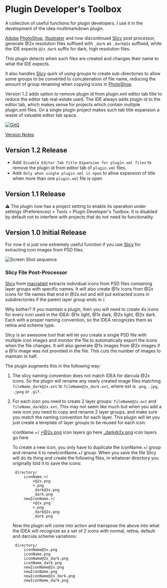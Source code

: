 # Plugin Developer's Toolbox

A collection of useful functions for plugin developers. I use it in the development of the
idea-multimarkdown plugin.

[Adobe][] [PhotoShop], [Illustrator] and now discontinued [Slicy] post processor, generate @2x
resolution files suffixed with `_dark` as `_dark@2x` suffixed, while the IDE expects `@2x_dark`
suffix for dark, high resolution files.

This plugin detects when such files are created and changes their name to what the IDE expects.

It also handles [Slicy] quirk of using groups to create sub-directories to allow some groups to
be converted to concatenation of file name, reducing the amount of group renaming when copying
icons in [PhotoShop].

Version 1.2 adds option to remove plugin id from plugin.xml editor tab title to reduce the
editor tab real-estate used. The IDE always adds plugin id to the editor tab, which makes sense
for projects which contain multiple plugin.xml files. On a single plugin project makes such tab
title expansion a waste of valuable editor tab space.

[![GitQ](https://gitq.com/badge.svg)](https://gitq.com/vsch/PluginDevelopersToolbox)

[Version Notes]

## Version 1.2 Release

* Add: `Disable Editor Tab Title Expansion for plugin.xml files` to remove the plugin id from
  editor tab of `plugin.xml` files.
* Add: `Only when single plugin.xml is open` to allow expansion of title when more than one
  `plugin.xml` file is open

## Version 1.1 Release

:warning: The plugin now has a project setting to enable its operation under settings
(Preferences) > Tools > Plugin Developer's Toolbox. It is disabled by default not to interfere
with projects that do not need its functionality.

## Version 1.0 Initial Release

For now it is just one extremely useful function if you use [Slicy] for extracting icon images
from PSD files.

![Screen Shot sequence](assets/images/ScreenShot_sequence_4x.png)

### Slicy File Post-Processor

[Slicy] from [macrabbit] extracts individual icons from PSD files containing layer groups with
specific names. It will also create @1x icons from @2x icons for file names that end in @2x.ext
and will put extracted icons in subdirectories if the parent layer group ends in /.

Why bother? If you maintain a plugin, then you will need to create 4x icons for every icon used
in the IDEA: @1x light, @1x dark, @2x light, @2x dark. Each with a proper naming convention, so
the IDEA recognizes them as retina and scheme type.

Slicy is an awesome tool that will let you create a single PSD file with multiple icon images
and monitor the file to automatically export the icons when the file changes. It will also
generate @1x images from @2x images if a @1x image was not provided in the file. This cuts the
number of images to maintain in half.

The plugin augments this in the following way:

1. The slicy naming convention does not match IDEA for darcula @2x icons. So the plugin will
   rename any newly created image files matching `fileName_dark@2x.ext` to
   `fileName@2x_dark.ext`, where ext is `.png`, `.jpg`, `.jpeg` or `.gif`.

2. For each icon you need to create 2 layer groups: `fileName@2x.ext` and
   `fileName_dark@2x.ext`. This may not seem like much but when you add a new icon you need to
   copy and rename 2 layer groups, and make sure you match the naming convention for each layer.
   This plugin will let you just create a template of layer groups to be reused for each icon:

    iconName.+/ +@2x.png icon layers go here _dark@2x.png icon layers go here

    To create a new icon, you only have to duplicate the iconName.+/ group and rename it to
    newIconName.+/ group. When you save the file Slicy will do its thing and create the
    following files, in whatever directory you originally told it to save the icons:

        directory/
            iconName.+/
                +@2x.png
                +.png
                _dark@2x.png
                _dark.png
            newIconName.+/
                +@2x.png
                +.png
                _dark@2x.png
                _dark.png

    Now the plugin will come into action and transpose the above into what the IDEA will
    recognize as a set of 2 icons with normal, retina, default and darcula scheme variations:

        directory/
            iconName@2x.png
            iconName.png
            iconName@2x_dark.png
            iconName_dark.png
            newIconName@2x.png
            newIconName.png
            newIconName@2x_dark.png
            newIconName_dark.png

[Adobe]: https://www.adobe.com
[Illustrator]: https://www.adobe.com/products/illustrator.html
[macrabbit]: https://www.macrabbit.com
[PhotoShop]: https://www.adobe.com/products/photoshop.html
[Slicy]: https://macrabbit.com
[Version Notes]: VERSION.md

